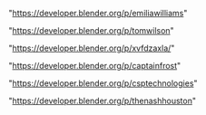 "https://developer.blender.org/p/emiliawilliams"

"https://developer.blender.org/p/tomwilson"

"https://developer.blender.org/p/xvfdzaxla/"

"https://developer.blender.org/p/captainfrost"

"https://developer.blender.org/p/csptechnologies"

"https://developer.blender.org/p/thenashhouston"

